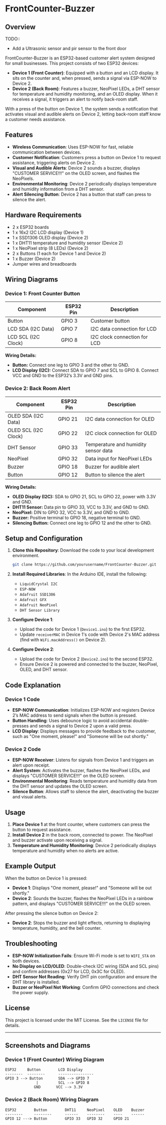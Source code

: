 # FrontCounter-Buzzer

## Overview
TODO::
* Add a Ultrasonic sensor and pir sensor to the front door

FrontCounter-Buzzer is an ESP32-based customer alert system designed for small businesses. This project consists of two ESP32 devices:

- **Device 1 (Front Counter)**: Equipped with a button and an LCD display. It sits on the counter and, when pressed, sends a signal via ESP-NOW to Device 2.
- **Device 2 (Back Room)**: Features a buzzer, NeoPixel LEDs, a DHT sensor for temperature and humidity monitoring, and an OLED display. When it receives a signal, it triggers an alert to notify back-room staff.

With a press of the button on Device 1, the system sends a notification that activates visual and audible alerts on Device 2, letting back-room staff know a customer needs assistance.

## Features

- **Wireless Communication**: Uses ESP-NOW for fast, reliable communication between devices.
- **Customer Notification**: Customers press a button on Device 1 to request assistance, triggering alerts on Device 2.
- **Visual and Audible Alerts**: Device 2 sounds a buzzer, displays "CUSTOMER SERVICE!!!" on the OLED screen, and flashes the NeoPixels.
- **Environmental Monitoring**: Device 2 periodically displays temperature and humidity information from a DHT sensor.
- **Alert Silencing Button**: Device 2 has a button that staff can press to silence the alert.

## Hardware Requirements

- 2 x ESP32 boards
- 1 x 16x2 I2C LCD display (Device 1)
- 1 x SSD1306 OLED display (Device 2)
- 1 x DHT11 temperature and humidity sensor (Device 2)
- 1 x NeoPixel strip (8 LEDs) (Device 2)
- 2 x Buttons (1 each for Device 1 and Device 2)
- 1 x Buzzer (Device 2)
- Jumper wires and breadboards

## Wiring Diagrams

### Device 1: Front Counter Button

| Component          | ESP32 Pin | Description                   |
|--------------------|-----------|-------------------------------|
| Button             | GPIO 3    | Customer button               |
| LCD SDA (I2C Data) | GPIO 7    | I2C data connection for LCD   |
| LCD SCL (I2C Clock)| GPIO 8    | I2C clock connection for LCD  |

**Wiring Details:**

- **Button:** Connect one leg to GPIO 3 and the other to GND.
- **LCD Display (I2C):** Connect SDA to GPIO 7 and SCL to GPIO 8. Connect VCC and GND to the ESP32’s 3.3V and GND pins.

### Device 2: Back Room Alert

| Component            | ESP32 Pin | Description                             |
|----------------------|-----------|-----------------------------------------|
| OLED SDA (I2C Data)  | GPIO 21   | I2C data connection for OLED           |
| OLED SCL (I2C Clock) | GPIO 22   | I2C clock connection for OLED          |
| DHT Sensor           | GPIO 33   | Temperature and humidity sensor data   |
| NeoPixel             | GPIO 32   | Data input for NeoPixel LEDs           |
| Buzzer               | GPIO 18   | Buzzer for audible alert               |
| Button               | GPIO 12   | Button to silence the alert            |

**Wiring Details:**

- **OLED Display (I2C):** SDA to GPIO 21, SCL to GPIO 22, power with 3.3V and GND.
- **DHT11 Sensor:** Data pin to GPIO 33, VCC to 3.3V, and GND to GND.
- **NeoPixel:** DIN to GPIO 32, VCC to 3.3V, and GND to GND.
- **Buzzer:** Positive terminal to GPIO 18, negative terminal to GND.
- **Silencing Button:** Connect one leg to GPIO 12 and the other to GND.

## Setup and Configuration

1. **Clone this Repository**: Download the code to your local development environment.

    ```bash
    git clone https://github.com/yourusername/FrontCounter-Buzzer.git
    ```

2. **Install Required Libraries**: In the Arduino IDE, install the following:
   - `LiquidCrystal I2C`
   - `ESP-NOW`
   - `Adafruit SSD1306`
   - `Adafruit GFX`
   - `Adafruit NeoPixel`
   - `DHT Sensor Library`

3. **Configure Device 1**:
   - Upload the code for Device 1 (`Device1.ino`) to the first ESP32.
   - Update `receiverMAC` in Device 1's code with Device 2's MAC address (find with `WiFi.macAddress()` on Device 2).

4. **Configure Device 2**:
   - Upload the code for Device 2 (`Device2.ino`) to the second ESP32.
   - Ensure Device 2 is powered and connected to the buzzer, NeoPixel, OLED, and DHT sensor.

## Code Explanation

### Device 1 Code

- **ESP-NOW Communication**: Initializes ESP-NOW and registers Device 2’s MAC address to send signals when the button is pressed.
- **Button Handling**: Uses debounce logic to avoid accidental double-presses and sends a signal to Device 2 upon a valid press.
- **LCD Display**: Displays messages to provide feedback to the customer, such as "One moment, please!" and "Someone will be out shortly."

### Device 2 Code

- **ESP-NOW Receiver**: Listens for signals from Device 1 and triggers an alert upon receipt.
- **Alert System**: Activates the buzzer, flashes the NeoPixel LEDs, and displays "CUSTOMER SERVICE!!!" on the OLED screen.
- **Environmental Monitoring**: Reads temperature and humidity data from the DHT sensor and updates the OLED screen.
- **Silence Button**: Allows staff to silence the alert, deactivating the buzzer and visual alerts.

## Usage

1. **Place Device 1** at the front counter, where customers can press the button to request assistance.
2. **Install Device 2** in the back room, connected to power. The NeoPixel and buzzer activate upon receiving a signal.
3. **Temperature and Humidity Monitoring**: Device 2 periodically displays temperature and humidity when no alerts are active.

## Example Output

When the button on Device 1 is pressed:

- **Device 1**: Displays "One moment, please!" and "Someone will be out shortly."
- **Device 2**: Sounds the buzzer, flashes the NeoPixel LEDs in a rainbow pattern, and displays "CUSTOMER SERVICE!!!" on the OLED screen.

After pressing the silence button on Device 2:

- **Device 2**: Stops the buzzer and light effects, returning to displaying temperature, humidity, and the bell counter.

## Troubleshooting

- **ESP-NOW Initialization Fails**: Ensure Wi-Fi mode is set to `WIFI_STA` on both devices.
- **No Display on LCD/OLED**: Double-check I2C wiring (SDA and SCL pins) and confirm addresses (0x27 for LCD, 0x3C for OLED).
- **DHT Sensor Not Reading**: Verify DHT pin configuration and ensure the DHT library is installed.
- **Buzzer or NeoPixel Not Working**: Confirm GPIO connections and check the power supply.

## License

This project is licensed under the MIT License. See the `LICENSE` file for details.

---

## Screenshots and Diagrams

### Device 1 (Front Counter) Wiring Diagram

    ESP32     Button        LCD Display
    --------  --------      ----------------
    GPIO 3 --> Button       SDA --> GPIO 7
                  |         SCL --> GPIO 8
                 GND       VCC --> 3.3V

### Device 2 (Back Room) Wiring Diagram

    ESP32        Button        DHT11     NeoPixel    OLED    Buzzer
    --------     --------      ------    --------    ----    ------
    GPIO 12 ---> Button        GPIO 33   GPIO 32     GPIO 21
